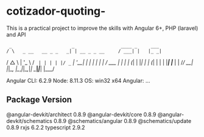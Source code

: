 # cotizador-quoting-
This is a practical project to improve the skills with Angular 6+, PHP (laravel) and API

     _                      _                 ____ _     ___
    / \   _ __   __ _ _   _| | __ _ _ __     / ___| |   |_ _|
   / △ \ | '_ \ / _` | | | | |/ _` | '__|   | |   | |    | |
  / ___ \| | | | (_| | |_| | | (_| | |      | |___| |___ | |
 /_/   \_\_| |_|\__, |\__,_|_|\__,_|_|       \____|_____|___|
                |___/


Angular CLI: 6.2.9
Node: 8.11.3
OS: win32 x64
Angular:
...

Package                      Version
------------------------------------------------------
@angular-devkit/architect    0.8.9
@angular-devkit/core         0.8.9
@angular-devkit/schematics   0.8.9
@schematics/angular          0.8.9
@schematics/update           0.8.9
rxjs                         6.2.2
typescript                   2.9.2
